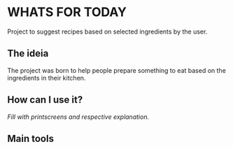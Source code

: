 # WHATS FOR TODAY
Project to suggest recipes based on selected ingredients by the user.

## The ideia
The project was born to help people prepare something to eat based on the ingredients in their kitchen.

## How can I use it?
<i>Fill with printscreens and respective explanation.</i>

## Main tools
